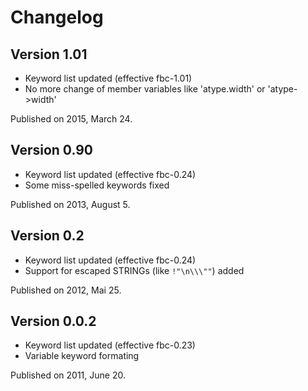 Changelog
=========

Version 1.01
------------

- Keyword list updated (effective fbc-1.01)
- No more change of member variables like 'atype.width' or 'atype->width'

Published on 2015, March 24.


Version 0.90
------------

- Keyword list updated (effective fbc-0.24)
- Some miss-spelled keywords fixed

Published on 2013, August 5.


Version 0.2
-----------

- Keyword list updated (effective fbc-0.24)
- Support for escaped STRINGs (like `!"\n\\\""`) added

Published on 2012, Mai 25.


Version 0.0.2
-------------

- Keyword list updated (effective fbc-0.23)
- Variable keyword formating

Published on 2011, June 20.
